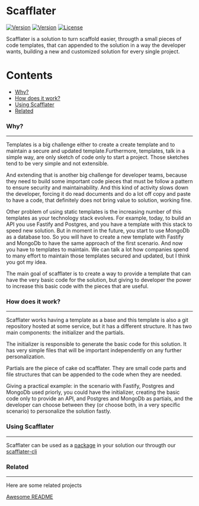 Scafflater
===

[![Version](https://img.shields.io/npm/v/scaffolter.svg)](https://npmjs.org/package/scafflater)
[![Version](https://img.shields.io/npm/v/scaffolter.svg)](https://npmjs.org/package/scafflater-cli)
[![License](https://img.shields.io/npm/l/scafflater.svg)](https://github.com/chicoribas/scafflater/blob/master/package.json)

Scafflater is a solution to turn scaffold easier, througth a small pieces of code templates, that can appended to the solution in a way the developer wants, building a new and customized solution for every single project.

Contents
===

 - [Why?](#-why)
 - [How does it work?](#-how-does-it-work)
 - [Using Scafflater](#-using-scafflater)
 - [Related](#-related)

### Why?
---
Templates is a big challenge either to create a create template and to maintain a secure and updated template.Furthermore, templates, talk in a simple way, are only sketch  of code only to start a project. Those sketches tend to be very simple and not extensible.

And extending that is another big challenge for developer teams, because they need to build some important code pieces that must be follow a pattern to ensure security and maintainability. And this kind of activity slows down the developer, forcing it do read documents and do a lot off copy and paste to have a code, that definitely does not bring value to solution, working fine.

Other problem of using static templates is the increasing number of this templates as your technology stack evolves. For example, today, to build an API you use Fastify and Postgres, and you have a template with this stack to speed new solution. But in moment in the future, you start to use MongoDb as a database too. So you will have to create a new template with Fastify and MongoDb to have the same approach of the first scenario. And now you have to templates to maintain. We can talk a lot how companies spend to many effort to maintain those templates secured and updated, but I think you got my idea.

The main goal of scafflater is to create a way to provide a template that can have the very basic code for the solution, but giving to developer the power to increase this basic code with the pieces that are useful.

### How does it work?
---
Scafflater works having a template as a base and this template is also a git repository hosted at some service, but it has a different structure. It has two main components: the initializer and the partials. 

The initializer is responsible to generate the basic code for this solution. It has very simple files that will be important independently on any further personalization.

Partials are the piece of cake od scafflater. They are small code parts and file structures that can be appended to the code when they are needed. 

Giving a practical example: in the scenario with Fastify, Postgres and MongoDb used priorly, you could have the initializer, creating the basic code only to provide an API, and Postgres and MongoDb as partials, and the developer can choose between they (or choose both, in a very specific scenario) to personalize the solution fastly.

### Using Scafflater
---

Scafflater can be used as a [package](https://www.npmjs.com/package/scafflater) in your solution our througth our [scafflater-cli](https://www.npmjs.com/package/scafflater-cli)

### Related
---
Here are some related projects

[Awesome README](https://github.com/matiassingers/awesome-readme)
